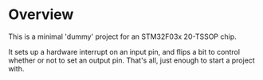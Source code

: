 # Overview

This is a minimal 'dummy' project for an STM32F03x 20-TSSOP chip.

It sets up a hardware interrupt on an input pin, and flips a bit to control whether or not to set an output pin. That's all, just enough to start a project with.
